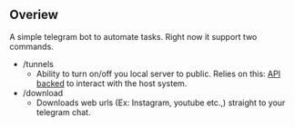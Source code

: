 ## Overiew
A simple telegram bot to automate tasks. Right now it support two commands. 
- /tunnels
  - Ability to turn on/off you local server to public. Relies on this: [API backed](https://github.com/deepuvsdeepu/host-api) to interact with the host system.
- /download
  - Downloads web urls (Ex: Instagram, youtube etc.,) straight to your telegram chat.

